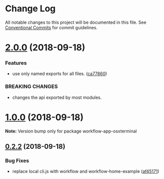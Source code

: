 # Change Log

All notable changes to this project will be documented in this file.
See [Conventional Commits](https://conventionalcommits.org) for commit guidelines.

<a name="2.0.0"></a>
# [2.0.0](https://github.com/havardh/workflow/compare/workflow-app-osxterminal@1.0.0...workflow-app-osxterminal@2.0.0) (2018-09-18)


### Features

* use only named exports for all files. ([ca77860](https://github.com/havardh/workflow/commit/ca77860))


### BREAKING CHANGES

* changes the api exported by most modules.





<a name="1.0.0"></a>
# [1.0.0](https://github.com/havardh/workflow/compare/workflow-app-osxterminal@0.2.2...workflow-app-osxterminal@1.0.0) (2018-09-18)

**Note:** Version bump only for package workflow-app-osxterminal





<a name="0.2.2"></a>
## [0.2.2](https://github.com/havardh/workflow/compare/workflow-app-osxterminal@0.2.1...workflow-app-osxterminal@0.2.2) (2018-09-18)


### Bug Fixes

* replace local cli.js with workflow and workflow-home-example ([af45171](https://github.com/havardh/workflow/commit/af45171))
